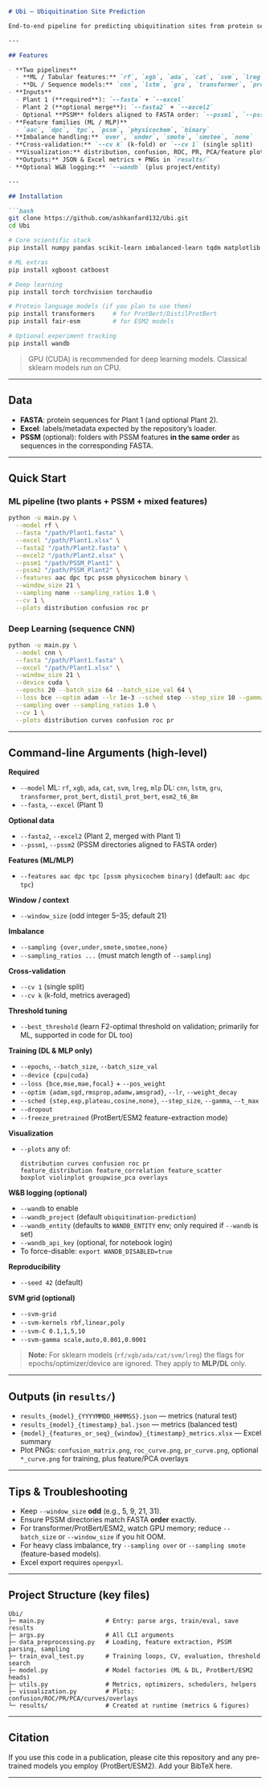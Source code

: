 ````markdown
# Ubi — Ubiquitination Site Prediction

End-to-end pipeline for predicting ubiquitination sites from protein sequences using both **classical ML** (Random Forest, XGBoost, etc.) and **deep learning** (CNN/LSTM/Transformer, ProtBert, ESM2). Train on one plant or merge two plants, optionally add **PSSM** features, handle class imbalance, run cross-validation, and save rich plots and metrics.

---

## Features

- **Two pipelines**
  - **ML / Tabular features:** `rf`, `xgb`, `ada`, `cat`, `svm`, `lreg`, `mlp`
  - **DL / Sequence models:** `cnn`, `lstm`, `gru`, `transformer`, `prot_bert`, `distil_prot_bert`, `esm2_t6_8m`
- **Inputs**
  - Plant 1 (**required**): `--fasta` + `--excel`
  - Plant 2 (**optional merge**): `--fasta2` + `--excel2`
  - Optional **PSSM** folders aligned to FASTA order: `--pssm1`, `--pssm2`
- **Feature families (ML / MLP)**
  - `aac`, `dpc`, `tpc`, `pssm`, `physicochem`, `binary`
- **Imbalance handling:** `over`, `under`, `smote`, `smotee`, `none`
- **Cross-validation:** `--cv k` (k-fold) or `--cv 1` (single split)
- **Visualization:** distribution, confusion, ROC, PR, PCA/feature plots, training curves
- **Outputs:** JSON & Excel metrics + PNGs in `results/`
- **Optional W&B logging:** `--wandb` (plus project/entity)

---

## Installation

```bash
git clone https://github.com/ashkanfard132/Ubi.git
cd Ubi

# Core scientific stack
pip install numpy pandas scikit-learn imbalanced-learn tqdm matplotlib seaborn openpyxl

# ML extras
pip install xgboost catboost

# Deep learning
pip install torch torchvision torchaudio

# Protein language models (if you plan to use them)
pip install transformers     # for ProtBert/DistilProtBert
pip install fair-esm         # for ESM2 models

# Optional experiment tracking
pip install wandb
````

> GPU (CUDA) is recommended for deep learning models. Classical sklearn models run on CPU.

---

## Data

* **FASTA**: protein sequences for Plant 1 (and optional Plant 2).
* **Excel**: labels/metadata expected by the repository’s loader.
* **PSSM** (optional): folders with PSSM features **in the same order** as sequences in the corresponding FASTA.

---

## Quick Start

### ML pipeline (two plants + PSSM + mixed features)

```bash
python -u main.py \
  --model rf \
  --fasta "/path/Plant1.fasta" \
  --excel "/path/Plant1.xlsx" \
  --fasta2 "/path/Plant2.fasta" \
  --excel2 "/path/Plant2.xlsx" \
  --pssm1 "/path/PSSM_Plant1" \
  --pssm2 "/path/PSSM_Plant2" \
  --features aac dpc tpc pssm physicochem binary \
  --window_size 21 \
  --sampling none --sampling_ratios 1.0 \
  --cv 1 \
  --plots distribution confusion roc pr
```

### Deep Learning (sequence CNN)

```bash
python -u main.py \
  --model cnn \
  --fasta "/path/Plant1.fasta" \
  --excel "/path/Plant1.xlsx" \
  --window_size 21 \
  --device cuda \
  --epochs 20 --batch_size 64 --batch_size_val 64 \
  --loss bce --optim adam --lr 1e-3 --sched step --step_size 10 --gamma 0.1 \
  --sampling over --sampling_ratios 1.0 \
  --cv 1 \
  --plots distribution curves confusion roc pr
```

---

## Command-line Arguments (high-level)

**Required**

* `--model`
  ML: `rf`, `xgb`, `ada`, `cat`, `svm`, `lreg`, `mlp`
  DL: `cnn`, `lstm`, `gru`, `transformer`, `prot_bert`, `distil_prot_bert`, `esm2_t6_8m`
* `--fasta`, `--excel` (Plant 1)

**Optional data**

* `--fasta2`, `--excel2` (Plant 2, merged with Plant 1)
* `--pssm1`, `--pssm2` (PSSM directories aligned to FASTA order)

**Features (ML/MLP)**

* `--features aac dpc tpc [pssm physicochem binary]` (default: `aac dpc tpc`)

**Window / context**

* `--window_size` (odd integer 5–35; default 21)

**Imbalance**

* `--sampling {over,under,smote,smotee,none}`
* `--sampling_ratios ...` (must match length of `--sampling`)

**Cross-validation**

* `--cv 1` (single split)
* `--cv k` (k-fold, metrics averaged)

**Threshold tuning**

* `--best_threshold` (learn F2-optimal threshold on validation; primarily for ML, supported in code for DL too)

**Training (DL & MLP only)**

* `--epochs`, `--batch_size`, `--batch_size_val`
* `--device {cpu|cuda}`
* `--loss {bce,mse,mae,focal}` + `--pos_weight`
* `--optim {adam,sgd,rmsprop,adamw,amsgrad}`, `--lr`, `--weight_decay`
* `--sched {step,exp,plateau,cosine,none}`, `--step_size`, `--gamma`, `--t_max`
* `--dropout`
* `--freeze_pretrained` (ProtBert/ESM2 feature-extraction mode)

**Visualization**

* `--plots` any of:

  ```
  distribution curves confusion roc pr
  feature_distribution feature_correlation feature_scatter
  boxplot violinplot groupwise_pca overlays
  ```

**W\&B logging (optional)**

* `--wandb` to enable
* `--wandb_project` (default `ubiquitination-prediction`)
* `--wandb_entity` (defaults to `WANDB_ENTITY` env; only required if `--wandb` is set)
* `--wandb_api_key` (optional, for notebook login)
* To force-disable: `export WANDB_DISABLED=true`

**Reproducibility**

* `--seed 42` (default)

**SVM grid (optional)**

* `--svm-grid`
* `--svm-kernels rbf,linear,poly`
* `--svm-C 0.1,1,5,10`
* `--svm-gamma scale,auto,0.001,0.0001`

> **Note:** For sklearn models (`rf/xgb/ada/cat/svm/lreg`) the flags for epochs/optimizer/device are ignored. They apply to **MLP/DL** only.

---

## Outputs (in `results/`)

* `results_{model}_{YYYYMMDD_HHMMSS}.json` — metrics (natural test)
* `results_{model}_{timestamp}_bal.json` — metrics (balanced test)
* `{model}_{features_or_seq}_{window}_{timestamp}_metrics.xlsx` — Excel summary
* Plot PNGs: `confusion_matrix.png`, `roc_curve.png`, `pr_curve.png`, optional `*_curve.png` for training, plus feature/PCA overlays

---

## Tips & Troubleshooting

* Keep `--window_size` **odd** (e.g., 5, 9, 21, 31).
* Ensure PSSM directories match FASTA **order** exactly.
* For transformer/ProtBert/ESM2, watch GPU memory; reduce `--batch_size` or `--window_size` if you hit OOM.
* For heavy class imbalance, try `--sampling over` or `--sampling smote` (feature-based models).
* Excel export requires `openpyxl`.

---

## Project Structure (key files)

```
Ubi/
├─ main.py                 # Entry: parse args, train/eval, save results
├─ args.py                 # All CLI arguments
├─ data_preprocessing.py   # Loading, feature extraction, PSSM parsing, sampling
├─ train_eval_test.py      # Training loops, CV, evaluation, threshold search
├─ model.py                # Model factories (ML & DL, ProtBert/ESM2 heads)
├─ utils.py                # Metrics, optimizers, schedulers, helpers
├─ visualization.py        # Plots: confusion/ROC/PR/PCA/curves/overlays
└─ results/                # Created at runtime (metrics & figures)
```

---

## Citation

If you use this code in a publication, please cite this repository and any pre-trained models you employ (ProtBert/ESM2). Add your BibTeX here.

---
